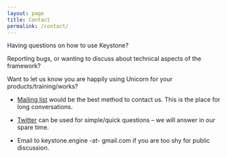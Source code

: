 ```yaml
---
layout: page
title: Contact
permalink: /contact/
---
```


Having questions on how to use Keystone?

Reporting bugs, or wanting to discuss about technical aspects of the framework?

Want to let us know you are happily using Unicorn for your products/training/works?

- [Mailing list](http://www.freelists.org/list/keystone-engine) would be the best method to contact us. This is the place for long conversations.

- [Twitter](http://twitter.com/keystone_engine) can be used for simple/quick questions – we will answer in our spare time.

- Email to keystone.engine -at- gmail.com if you are too shy for public discussion.

